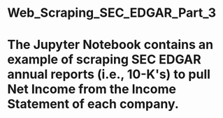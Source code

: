 # Web_Scraping_SEC_EDGAR_Part_3

# The Jupyter Notebook contains an example of scraping SEC EDGAR annual reports (i.e., 10-K's) to pull Net Income from the Income Statement of each company. 
